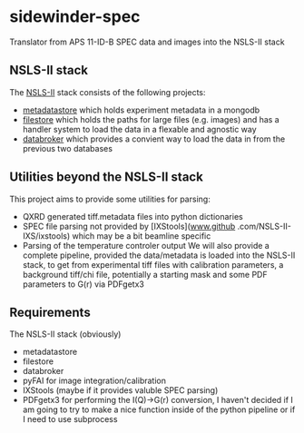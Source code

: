 # sidewinder-spec
Translator from APS 11-ID-B SPEC data and images into the NSLS-II stack

## NSLS-II stack
The [NSLS-II](https://github.com/nsls-ii) stack consists of the following projects:
- [metadatastore](https://github.com/nsls-ii/metadatastore) which holds 
experiment metadata in a mongodb
- [filestore](https://github.com/nsls-ii/filestore) which holds the paths for 
large files (e.g. images) and has a handler system to load the data in a 
flexable and agnostic way
- [databroker](https://github.com/nsls-ii/databroker) which provides a convient 
way to load the data in from the previous two databases

## Utilities beyond the NSLS-II stack
This project aims to provide some utilities for parsing:
- QXRD generated tiff.metadata files into python dictionaries
- SPEC file parsing not provided by [IXStools](www.github
.com/NSLS-II-IXS/ixstools) which may be a bit beamline specific
- Parsing of the temperature controler output
We will also provide a complete pipeline, provided the data/metadata is 
loaded into the NSLS-II stack, to get from experimental tiff files with 
calibration parameters, a background tiff/chi file, potentially a starting 
mask and some PDF parameters to G(r) via PDFgetx3

## Requirements
The NSLS-II stack (obviously)
- metadatastore
- filestore
- databroker
- pyFAI for image integration/calibration
- IXStools (maybe if it provides valuble SPEC parsing)
- PDFgetx3 for performing the I(Q)->G(r) conversion, I haven't decided if I 
am going to try to make a nice function inside of the python pipeline or if I
 need to use subprocess